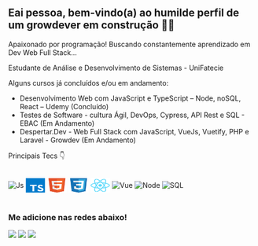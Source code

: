 ## Eai pessoa, bem-vindo(a) ao humilde perfil de um growdever em construção 👨‍💻

Apaixonado por programação! Buscando constantemente aprendizado em Dev Web Full Stack...

Estudante de Análise e Desenvolvimento de Sistemas - UniFatecie

Alguns cursos já concluídos e/ou em andamento: 
- Desenvolvimento Web com JavaScript e TypeScript – Node, noSQL, React – Udemy (Concluído)
- Testes de Software - cultura Ágil, DevOps, Cypress, API Rest e SQL - EBAC (Em Andamento)
- Despertar.Dev - Web Full Stack com JavaScript, VueJs, Vuetify, PHP e Laravel - Growdev (Em Andamento)

Principais Tecs 👇

<div style="display: inline_block"><br>
  <img align="center" alt="Js" height="30" width="40" src="https://cdn.icon-icons.com/icons2/2667/PNG/512/folder_js_icon_161291.png">
  <img align="center" alt="Ts" height="30" width="40" src="https://raw.githubusercontent.com/devicons/devicon/master/icons/typescript/typescript-plain.svg">
  <img align="center" alt="HTML" height="30" width="40" src="https://raw.githubusercontent.com/devicons/devicon/master/icons/html5/html5-original.svg">
  <img align="center" alt="CSS" height="30" width="40" src="https://raw.githubusercontent.com/devicons/devicon/master/icons/css3/css3-original.svg">
  <img align="center" alt="React" height="30" width="40" src="https://raw.githubusercontent.com/devicons/devicon/master/icons/react/react-original.svg">
  <img align="center" alt="Vue" height="30" width="40" src="https://cdn.jsdelivr.net/gh/devicons/devicon/icons/vuejs/vuejs-original-wordmark.svg">
  <img align="center" alt="Node" height="50" width="60" src="https://cdn.jsdelivr.net/gh/devicons/devicon/icons/nodejs/nodejs-original-wordmark.svg">
  <img align="center" alt="SQL" height="45" width="50" src="https://cdn.jsdelivr.net/gh/devicons/devicon/icons/mysql/mysql-original-wordmark.svg"> 
</div>
 
 <br>
 
  ### Me adicione nas redes abaixo!
 
<div> 
<a href="https://www.instagram.com/nico_nascimentoo/" target="_blank"><img src="https://img.shields.io/badge/-Instagram-DF0174?style=flat-square&labelColor=DF0174&logo=instagram&logoColor=white&link=LINK-DO-SEU-INSTAGRAM"/></a>
<a href="https://www.linkedin.com/in/nicolas-nascimento-687561121/" target="_blank"><img src="https://img.shields.io/badge/-Linkedin-0e76a8?style=flat-square&logo=Linkedin&logoColor=white&link=LINK-DO-SEU-LINKEDIN" /></a>
<a href="https://api.whatsapp.com/send?phone=5551989494178" target="_blank"><img src="https://img.shields.io/badge/-WhatsApp-25d366?style=flat-square&labelColor=25d366&logo=whatsapp&logoColor=white&link=API-DO-SEU-WHATSAPP"/></a> 
</div>
